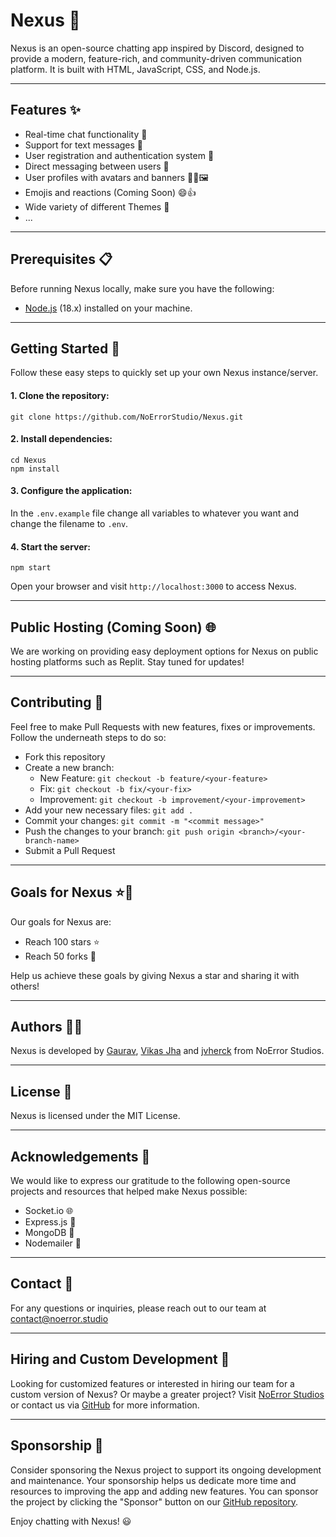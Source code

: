 # Nexus 🚀

Nexus is an open-source chatting app inspired by Discord, designed to provide a modern, feature-rich, and community-driven communication platform. It is built with HTML, JavaScript, CSS, and Node.js.

---

## Features ✨

- Real-time chat functionality 💬
- Support for text messages 📝
- User registration and authentication system 🔐
- Direct messaging between users 📩
- User profiles with avatars and banners 🙋‍♂️🖼️
- Emojis and reactions (Coming Soon) 😄👍
- Wide variety of different Themes 🌈
- ...

---

## Prerequisites 📋

Before running Nexus locally, make sure you have the following:

- [Node.js](https://nodejs.org/en/download/) (18.x) installed on your machine.

---

## Getting Started 🚀
Follow these easy steps to quickly set up your own Nexus instance/server.

#### 1. Clone the repository:

```shell
git clone https://github.com/NoErrorStudio/Nexus.git
```

#### 2. Install dependencies:

```shell
cd Nexus
npm install
```

#### 3. Configure the application:

In the `.env.example` file change all variables to whatever you want
and change the filename to `.env`.

#### 4. Start the server:

```shell
npm start
```
Open your browser and visit `http://localhost:3000` to access Nexus.

---

## Public Hosting (Coming Soon) 🌐

We are working on providing easy deployment options for Nexus on public hosting platforms such as Replit. Stay tuned for updates!

---

## Contributing 🤝

Feel free to make Pull Requests with new features, fixes or improvements.
Follow the underneath steps to do so:

- Fork this repository
- Create a new branch:
    - New Feature: `git checkout -b feature/<your-feature>`
    - Fix: `git checkout -b fix/<your-fix>`
    - Improvement: `git checkout -b improvement/<your-improvement>`
- Add your new necessary files: `git add .`
- Commit your changes: `git commit -m "<commit message>"`
- Push the changes to your branch: `git push origin <branch>/<your-branch-name>`
- Submit a Pull Request

---

## Goals for Nexus ⭐🍴

Our goals for Nexus are:

- Reach 100 stars ⭐
- Reach 50 forks 🍴

Help us achieve these goals by giving Nexus a star and sharing it with others!

---

## Authors 👨‍💻

Nexus is developed by [Gaurav](https://discord.com/users/891214041391988757), [Vikas Jha](https://discord.com/users/532177714203852800) and [jvherck](https://github.com/jvherck) from NoError Studios.

---

## License 📄

Nexus is licensed under the MIT License.

---

## Acknowledgements 🙏

We would like to express our gratitude to the following open-source projects and resources that helped make Nexus possible:

- Socket.io 🌐
- Express.js 🚂
- MongoDB 📝
- Nodemailer 📨

---

## Contact 📧

For any questions or inquiries, please reach out to our team at [contact@noerror.studio](mailto:contact@noerror.studio)

---

## Hiring and Custom Development 💼

Looking for customized features or interested in hiring our team for a custom version of Nexus? Or maybe a greater project? Visit [NoError Studios](https://www.noerrorstudios.com/) or contact us via [GitHub](https://github.com/Saizuo) for more information.

---

## Sponsorship 💖

Consider sponsoring the Nexus project to support its ongoing development and maintenance. Your sponsorship helps us dedicate more time and resources to improving the app and adding new features. You can sponsor the project by clicking the "Sponsor" button on our [GitHub repository](https://github.com/noerrorstudio/Nexus).

Enjoy chatting with Nexus! 😃
